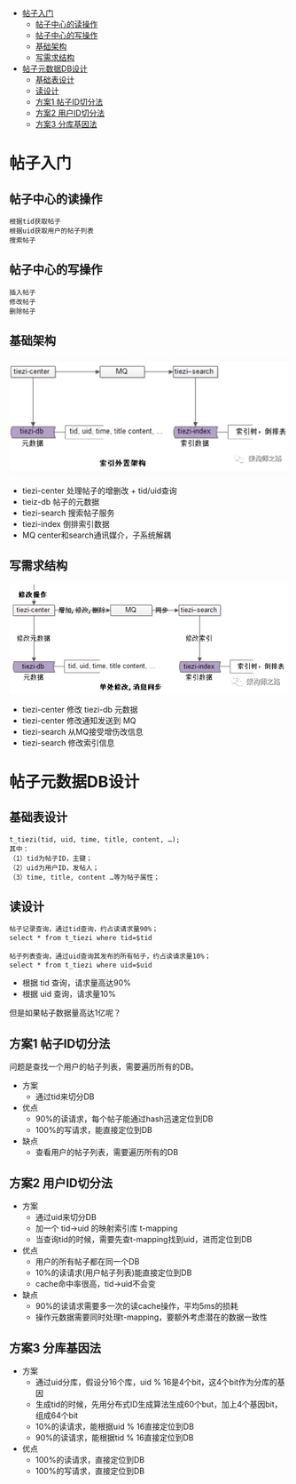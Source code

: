 * [帖子入门](#帖子入门)
  * [帖子中心的读操作](#帖子中心的读操作)
  * [帖子中心的写操作](#帖子中心的写操作)
  * [基础架构](#基础架构)
  * [写需求结构](#写需求结构)
* [帖子元数据DB设计](#帖子元数据db设计)
  * [基础表设计](#基础表设计)
  * [读设计](#读设计)
  * [方案1 帖子ID切分法](#方案1-帖子id切分法)
  * [方案2 用户ID切分法](#方案2-用户id切分法)
  * [方案3 分库基因法](#方案3-分库基因法)
      
# 帖子入门
## 帖子中心的读操作
```
根据tid获取帖子
根据uid获取用户的帖子列表
搜索帖子
```

## 帖子中心的写操作
```
插入帖子
修改帖子
删除帖子
```

## 基础架构
![基础架构](../imgs/帖子中心.png?raw=true)

* tiezi-center 处理帖子的增删改 + tid/uid查询
* tieiz-db 帖子的元数据
* tiezi-search 搜索帖子服务
* tiezi-index 倒排索引数据
* MQ center和search通讯媒介，子系统解耦


## 写需求结构
![写需求](../imgs/帖子中心写需求.jpg?raw=true)

* tiezi-center 修改 tiezi-db 元数据
* tiezi-center 修改通知发送到 MQ
* tiezi-search 从MQ接受增伤改信息
* tiezi-search 修改索引信息


# 帖子元数据DB设计
## 基础表设计
```
t_tiezi(tid, uid, time, title, content, …);
其中：
（1）tid为帖子ID，主键；
（2）uid为用户ID，发帖人；
（3）time, title, content …等为帖子属性；
```

## 读设计
```
帖子记录查询，通过tid查询，约占读请求量90%；
select * from t_tiezi where tid=$tid

帖子列表查询，通过uid查询其发布的所有帖子，约占读请求量10%；
select * from t_tiezi where uid=$uid
```
* 根据 tid 查询，请求量高达90%
* 根据 uid 查询，请求量10%

但是如果帖子数据量高达1亿呢？


## 方案1 帖子ID切分法
问题是查找一个用户的帖子列表，需要遍历所有的DB。
- 方案
    * 通过tid来切分DB
- 优点
    * 90%的读请求，每个帖子能通过hash迅速定位到DB
    * 100%的写请求，能直接定位到DB
- 缺点
    * 查看用户的帖子列表，需要遍历所有的DB

## 方案2 用户ID切分法
- 方案
    * 通过uid来切分DB
    * 加一个 tid->uid 的映射索引库 t-mapping  
    * 当查询tid的时候，需要先查t-mapping找到uid，进而定位到DB
- 优点
    * 用户的所有帖子都在同一个DB
    * 10%的读请求(用户帖子列表)能直接定位到DB
    * cache命中率很高，tid->uid不会变
- 缺点
    * 90%的读请求需要多一次的读cache操作，平均5ms的损耗
    * 操作元数据需要同时处理t-mapping，要额外考虑潜在的数据一致性
    
## 方案3 分库基因法
- 方案
    * 通过uid分库，假设分16个库，uid % 16是4个bit，这4个bit作为分库的基因
    * 生成tid的时候，先用分布式ID生成算法生成60个but，加上4个基因bit，组成64个bit
    * 10%的读请求，能根据uid % 16直接定位到DB
    * 90%的读请求，能根据tid % 16直接定位到DB
- 优点
    * 100%的读请求，直接定位到DB
    * 100%的写请求，直接定位到DB